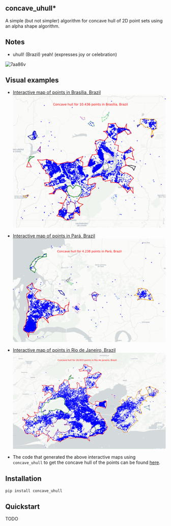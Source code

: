 concave_uhull*
--------------

A simple (but not simpler) algorithm for concave hull of 2D point sets using an alpha shape algorithm.

Notes
-----
  * uhull! (Brazil) yeah! (expresses joy or celebration)

![7aa86v](https://user-images.githubusercontent.com/33757982/217294862-8a772796-6ab9-488c-bafd-8dc2548bc977.jpg)

Visual examples
---------------

* [Interactive map of points in Brasília, Brazil](data/maps/points_brasilia_brazil.html)
  ![points_brasilia_brazil.png](data/img/points_brasilia_brazil.png)

* [Interactive map of points in Pará, Brazil](data/maps/points_para_brazil.html)
  ![points_para_brazil.png](data/img/points_para_brazil.png)

* [Interactive map of points in Rio de Janeiro, Brazil](data/maps/points_rio_de_janeiro_brazil.html)
  ![points_rio_de_janeiro_brazil.png](data/img/points_rio_de_janeiro_brazil.png)
 
* The code that generated the above interactive maps using `concave_uhull` to get the concave hull of the points can be found [here](https://github.com/luanleonardo/concave_uhull/blob/main/visual_test_concave_hull.ipynb).

Installation
------------

```
pip install concave_uhull
```

Quickstart
-----
TODO


